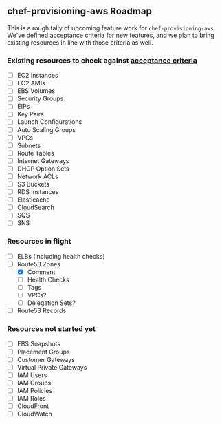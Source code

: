 ## chef-provisioning-aws Roadmap

This is a rough tally of upcoming feature work for `chef-provisioning-aws`. We've defined acceptance criteria for new features, and we plan to bring existing resources in line with those criteria as well.

### Existing resources to check against [acceptance criteria](https://github.com/chef/chef-provisioning-aws/blob/master/CONTRIBUTING.md)

- [ ] EC2 Instances
- [ ] EC2 AMIs
- [ ] EBS Volumes
- [ ] Security Groups
- [ ] EIPs
- [ ] Key Pairs
- [ ] Launch Configurations
- [ ] Auto Scaling Groups
- [ ] VPCs
- [ ] Subnets
- [ ] Route Tables
- [ ] Internet Gateways
- [ ] DHCP Option Sets
- [ ] Network ACLs
- [ ] S3 Buckets
- [ ] RDS Instances
- [ ] Elasticache
- [ ] CloudSearch
- [ ] SQS
- [ ] SNS

### Resources in flight
- [ ] ELBs (including health checks)
- [ ] Route53 Zones
  - [x] Comment
  - [ ] Health Checks
  - [ ] Tags
  - [ ] VPCs?
  - [ ] Delegation Sets?

- [ ] Route53 Records

### Resources not started yet
- [ ] EBS Snapshots
- [ ] Placement Groups
- [ ] Customer Gateways
- [ ] Virtual Private Gateways
- [ ] IAM Users
- [ ] IAM Groups
- [ ] IAM Policies
- [ ] IAM Roles
- [ ] CloudFront
- [ ] CloudWatch
